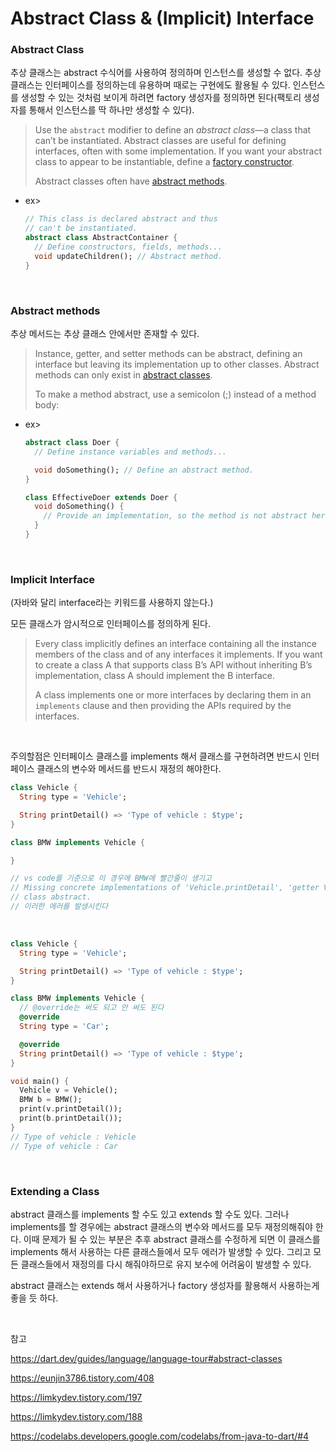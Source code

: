 # Abstract Class & (Implicit) Interface

### Abstract Class

추상 클래스는 abstract 수식어를 사용하여 정의하며 인스턴스를 생성할 수 없다. 추상 클래스는 인터페이스를 정의하는데 유용하며 때로는 구현에도 활용될 수 있다. 인스턴스를 생성할 수 있는 것처럼 보이게 하려면 factory 생성자를 정의하면 된다(팩토리 생성자를 통해서 인스턴스를 딱 하나만 생성할 수 있다).

>Use the `abstract` modifier to define an *abstract class*—a class that can’t be instantiated. Abstract classes are useful for defining interfaces, often with some implementation. If you want your abstract class to appear to be instantiable, define a [factory constructor](https://dart.dev/guides/language/language-tour#factory-constructors).
>
>Abstract classes often have [abstract methods](https://dart.dev/guides/language/language-tour#abstract-methods).

- ex>

  ```dart
  // This class is declared abstract and thus
  // can't be instantiated.
  abstract class AbstractContainer {
    // Define constructors, fields, methods...
    void updateChildren(); // Abstract method.
  }
  ```
  


<br>

### Abstract methods

추상 메서드는 추상 클래스 안에서만 존재할 수 있다.

> Instance, getter, and setter methods can be abstract, defining an interface but leaving its implementation up to other classes. Abstract methods can only exist in [abstract classes](https://dart.dev/guides/language/language-tour#abstract-classes).
>
> To make a method abstract, use a semicolon (;) instead of a method body:

- ex>

  ```dart
  abstract class Doer {
    // Define instance variables and methods...
  
    void doSomething(); // Define an abstract method.
  }
  
  class EffectiveDoer extends Doer {
    void doSomething() {
      // Provide an implementation, so the method is not abstract here...
    }
  }
  ```


<br>

### Implicit Interface

(자바와 달리 interface라는 키워드를 사용하지 않는다.)

모든 클래스가 암시적으로 인터페이스를 정의하게 된다.

> Every class implicitly defines an interface containing all the instance members of the class and of any interfaces it implements. If you want to create a class A that supports class B’s API without inheriting B’s implementation, class A should implement the B interface.
>
> A class implements one or more interfaces by declaring them in an `implements` clause and then providing the APIs required by the interfaces.

<br>

주의할점은 인터페이스 클래스를 implements 해서 클래스를 구현하려면 반드시 인터페이스 클래스의 변수와 메서드를 반드시 재정의 해야한다.

```dart
class Vehicle {
  String type = 'Vehicle';

  String printDetail() => 'Type of vehicle : $type';
}

class BMW implements Vehicle {

}

// vs code를 기준으로 이 경우에 BMW에 빨간줄이 생기고
// Missing concrete implementations of 'Vehicle.printDetail', 'getter Vehicle.type', // and 'setter Vehicle.type'. Try implementing the missing methods, or make the 
// class abstract.
// 이러한 에러를 발생시킨다
```

<br>

```dart
class Vehicle {
  String type = 'Vehicle';

  String printDetail() => 'Type of vehicle : $type';
}

class BMW implements Vehicle {
  // @override는 써도 되고 안 써도 된다
  @override
  String type = 'Car';

  @override
  String printDetail() => 'Type of vehicle : $type';
}

void main() {
  Vehicle v = Vehicle();
  BMW b = BMW();
  print(v.printDetail());
  print(b.printDetail());
}
// Type of vehicle : Vehicle
// Type of vehicle : Car
```

<br>

### Extending a Class

abstract 클래스를 implements 할 수도 있고 extends 할 수도 있다. 그러나 implements를 할 경우에는 abstract 클래스의 변수와 메서드를 모두 재정의해줘야 한다. 이때 문제가 될 수 있는 부분은 추후 abstract 클래스를 수정하게 되면 이 클래스를 implements 해서 사용하는 다른 클래스들에서 모두 에러가 발생할 수 있다. 그리고 모든 클래스들에서 재정의를 다시 해줘야하므로 유지 보수에 어려움이 발생할 수 있다.

abstract 클래스는 extends 해서 사용하거나 factory 생성자를 활용해서 사용하는게 좋을 듯 하다.

<br>

참고

https://dart.dev/guides/language/language-tour#abstract-classes

https://eunjin3786.tistory.com/408

https://limkydev.tistory.com/197

https://limkydev.tistory.com/188

https://codelabs.developers.google.com/codelabs/from-java-to-dart/#4

